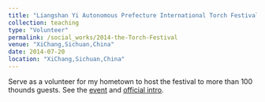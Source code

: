 ```yaml
---
title: "Liangshan Yi Autonomous Prefecture International Torch Festival"
collection: teaching
type: "Volunteer"
permalink: /social_works/2014-the-Torch-Festival
venue: "XiChang,Sichuan,China"
date: 2014-07-20
location: "XiChang,Sichuan,China"
---
```


Serve as a volunteer for my hometown to host the festival to more than 100 thounds guests. See the [event](https://baike.baidu.com/item/2014%E4%B8%AD%E5%9B%BD%E8%A5%BF%E6%98%8C%C2%B7%E5%87%89%E5%B1%B1%E5%BD%9D%E6%97%8F%E7%81%AB%E6%8A%8A%E8%8A%82/16480957?fr=aladdin) and [official intro](http://www.gov.cn/xinwen/2014-07/21/content_2720913.htm).

<!-- Heading 1
======

Heading 2
======

Heading 3
====== -->
